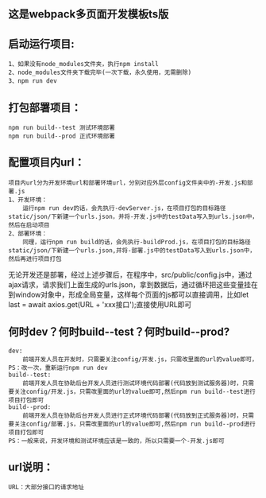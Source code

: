 ## 这是webpack多页面开发模板ts版
## 启动运行项目:
    1、如果没有node_modules文件夹，执行npm install
    2、node_modules文件夹下载完毕(一次下载，永久使用，无需删除)
    3、npm run dev
## 打包部署项目：
    npm run build--test 测试环境部署
    npm run build--prod 正式环境部署
## 配置项目内url：
    项目内url分为开发环境url和部署环境url，分别对应外层config文件夹中的-开发.js和部署.js
    1、开发环境：
        运行npm run dev的话，会先执行-devServer.js，在项目打包的目标路径static/json/下新建一个urls.json，并将-开发.js中的testData写入到urls.json中，然后在启动项目
    2、部署环境：
        同理，运行npm run build的话，会先执行-buildProd.js，在项目打包的目标路径static/json/下新建一个urls.json,并将-部署.js中的testData写入到urls.json中，然后再进行项目打包
   无论开发还是部署，经过上述步骤后，在程序中，src/public/config.js中，通过ajax请求，请求我们上面生成的urls.json，拿到数据后，通过循环把这些变量挂在到window对象中，形成全局变量，这样每个页面的js都可以直接调用，比如let last = await axios.get(URL + 'xxx接口');直接使用URL即可
## 何时dev？何时build--test？何时build--prod?
    dev:
        前端开发人员在开发时，只需要关注config/开发.js，只需改里面的url的value即可，PS：改一次，重新运行npm run dev
    build--test:
        前端开发人员在协助后台开发人员进行测试环境代码部署(代码放到测试服务器)时，只需要关注config/开发.js，只需改里面的url的value即可,然后npm run build--test进行项目打包即可
    build--prod:
        前端开发人员在协助后台开发人员进行正式环境代码部署(代码放到正式服务器)时，只需要关注config/部署.js，只需改里面的url的value即可,然后npm run build--prod进行项目打包即可
    PS：一般来说，开发环境和测试环境应该是一致的，所以只需要一个-开发.js即可
## url说明：
    URL：大部分接口的请求地址